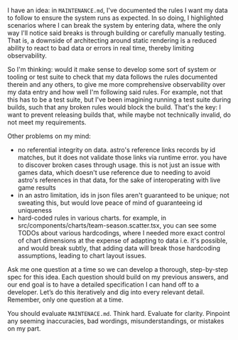 I have an idea: in `MAINTENANCE.md`, I've documented the rules I want my data to follow to ensure the system runs as expected. In so doing, I highlighted
scenarios where I can break the system by entering data, where the only way I'll notice said breaks is through building or carefully manually testing. That is,
a downside of architecting around static rendering is a reduced ability to react to bad data or errors in real time, thereby limiting observability.

So I'm thinking: would it make sense to develop some sort of system or tooling or test suite to check that my data follows the rules documented therein and any
others, to give me more comprehensive observability over my data entry and how well I'm following said rules. For example, not that this has to be a test suite,
but I've been imagining running a test suite during builds, such that any broken rules would block the build. That's the key: I want to prevent releasing builds
that, while maybe not technically invalid, do not meet my requirements.

Other problems on my mind:

- no referential integrity on data. astro's reference links records by id matches, but it does not validate those links via runtime error. you have to discover
  broken cases through usage. this is not just an issue with games data, which doesn't use reference due to needing to avoid astro's references in that data, for the sake of interoperating with live game results
- in an astro limitation, ids in json files aren't guaranteed to be unique; not sweating this, but would love peace of mind of guaranteeing id uniqueness
- hard-coded rules in various charts. for example, in src/components/charts/team-season.scatter.tsx, you can see some TODOs about various hardcodings, where
  I needed more exact control of chart dimensions at the expense of adapting to data i.e. it's possible, and would break subtly, that adding data will break those hardcoding
  assumptions, leading to chart layout issues.

Ask me one question at a time so we can develop a thorough, step-by-step spec for this idea. Each question should build on my previous answers, and our end goal is to have a detailed specification I can hand off to a developer. Let’s do this iteratively and dig into every relevant detail. Remember, only one question at a time.

You should evaluate `MAINTENACE.md`. Think hard. Evaluate for clarity. Pinpoint any seeming inaccuracies, bad wordings, misunderstandings, or mistakes on my part.
